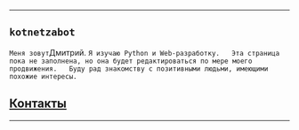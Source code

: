 ***
## `kotnetzabot`
`Меня зовут`Дмитрий. `Я изучаю Python и Web-разработку.  
Эта страница пока не заполнена, но она будет редактироваться по мере моего продвижения.  
Буду рад знакомству с позитивными людьми, имеющими похожие интересы.`  

## [Контакты](https://kotnetzabot.github.io/Portfolio-Web-100923/)

***

<!--
**kotnetzabot/kotnetzabot** is a ✨ _special_ ✨ repository because its `README.md` (this file) appears on your GitHub profile.

Here are some ideas to get you started:

- 🔭 I’m currently working on ...
- 🌱 I’m currently learning ...
- 👯 I’m looking to collaborate on ...
- 🤔 I’m looking for help with ...
- 💬 Ask me about ...
- 📫 How to reach me: ...
- 😄 Pronouns: ...
- ⚡ Fun fact: ...

-->
